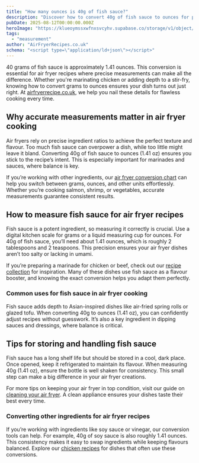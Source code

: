 ```yaml
---
title: "How many ounces is 40g of fish sauce?"
description: "Discover how to convert 40g of fish sauce to ounces for perfect air fryer recipes. Get precise measurements and cooking tips here."
pubDate: 2025-08-12T00:00:00.000Z
heroImage: "https://klueoymssxwfnxsvcyhv.supabase.co/storage/v1/object/public/md/how-many-ounces-is-40g-of-fish-sauce-861ef253.webp"
tags:
  - "measurement"
author: "AirFryerRecipes.co.uk"
schema: "<script type=\"application/ld+json\"></script>"
---
```


<p>40 grams of fish sauce is approximately 1.41 ounces. This conversion is essential for air fryer recipes where precise measurements can make all the difference. Whether you're marinating chicken or adding depth to a stir-fry, knowing how to convert grams to ounces ensures your dish turns out just right. At <a href=https://www.airfryerrecipe.co.uk/>airfryerrecipe.co.uk</a>, we help you nail these details for flawless cooking every time.</p>

<h2>Why accurate measurements matter in air fryer cooking</h2>
<p>Air fryers rely on precise ingredient ratios to achieve the perfect texture and flavour. Too much fish sauce can overpower a dish, while too little might leave it bland. Converting 40g of fish sauce to ounces (1.41 oz) ensures you stick to the recipe’s intent. This is especially important for marinades and sauces, where balance is key.</p>
<p>If you’re working with other ingredients, our <a href=https://www.airfryerrecipe.co.uk/air-fryer-conversion-chart>air fryer conversion chart</a> can help you switch between grams, ounces, and other units effortlessly. Whether you’re cooking salmon, shrimp, or vegetables, accurate measurements guarantee consistent results.</p>

<h2>How to measure fish sauce for air fryer recipes</h2>
<p>Fish sauce is a potent ingredient, so measuring it correctly is crucial. Use a digital kitchen scale for grams or a liquid measuring cup for ounces. For 40g of fish sauce, you’ll need about 1.41 ounces, which is roughly 2 tablespoons and 2 teaspoons. This precision ensures your air fryer dishes aren’t too salty or lacking in umami.</p>
<p>If you’re preparing a marinade for chicken or beef, check out our <a href=https://www.airfryerrecipe.co.uk/recipes>recipe collection</a> for inspiration. Many of these dishes use fish sauce as a flavour booster, and knowing the exact conversion helps you adapt them perfectly.</p>

<h3>Common uses for fish sauce in air fryer cooking</h3>
<p>Fish sauce adds depth to Asian-inspired dishes like air-fried spring rolls or glazed tofu. When converting 40g to ounces (1.41 oz), you can confidently adjust recipes without guesswork. It’s also a key ingredient in dipping sauces and dressings, where balance is critical.</p>

<h2>Tips for storing and handling fish sauce</h2>
<p>Fish sauce has a long shelf life but should be stored in a cool, dark place. Once opened, keep it refrigerated to maintain its flavour. When measuring 40g (1.41 oz), ensure the bottle is well shaken for consistency. This small step can make a big difference in your air fryer creations.</p>
<p>For more tips on keeping your air fryer in top condition, visit our guide on <a href=https://www.airfryerrecipe.co.uk/air-fryer-cleaner>cleaning your air fryer</a>. A clean appliance ensures your dishes taste their best every time.</p>

<h3>Converting other ingredients for air fryer recipes</h3>
<p>If you’re working with ingredients like soy sauce or vinegar, our conversion tools can help. For example, 40g of soy sauce is also roughly 1.41 ounces. This consistency makes it easy to swap ingredients while keeping flavours balanced. Explore our <a href=https://www.airfryerrecipe.co.uk/recipe-category/chicken>chicken recipes</a> for dishes that often use these conversions.</p>